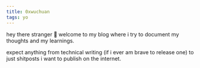 ```yaml
---
title: 0xwuchuan
tags: yo
---
```


hey there stranger 👋 welcome to my blog where i try to document my thoughts and my learnings. 

expect anything from technical writing (if i ever am brave to release one) to just shitposts i want to publish on the internet.

